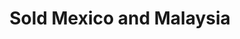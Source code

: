 ---
order: 5
title:  "Sold Mexico and Malaysia"
img: "assets/images/slides/5.jpg"
mobile-img: "assets/images/slides/5m.jpg"
href: "javascript:void(0)"
target: "" # _blank
---